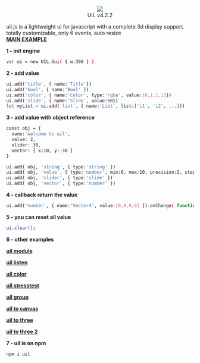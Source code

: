 <p align="center"><a href="http://lo-th.github.io/uil/"><img src="http://lo-th.github.io/uil/examples/assets/uil.jpg"/></a><br>UIL v4.2.2</p>

uil.js is a lightweight ui for javascript with a complete 3d display support.<br>
totally customizable, only 6 events, auto resize<br>
[**MAIN EXAMPLE**](http://lo-th.github.io/uil/index.html)

**1 - init engine**
```sh
var ui = new UIL.Gui( { w:300 } )
```
**2 - add value**
```sh
ui.add('title', { name:'Title'})
ui.add('bool', { name:'Bool' })
ui.add('color', { name:'Color', type:'rgba', value:[0,1,1,1]})
ui.add('slide', { name:'Slide', value:50})
let myList = ui.add('list', { name:'List', list:['i1', 'i2', ...]})
```
**3 - add value with object reference**
```sh
const obj = {
  name:'welcome to uil',
  value: 2,
  slider: 30,
  vector: { x:10, y:-30 }
}

ui.add( obj, 'string', { type:'string' })
ui.add( obj, 'value', { type:'number', min:0, max:10, precision:2, step:0.01 })
ui.add( obj, 'slider', { type:'slide' })
ui.add( obj, 'vector', { type:'number' })
```
**4 - callback return the value**
```sh
ui.add('number', { name:'Vector4', value:[0,0,0,0] }).onChange( function(v){ debug.innerHTML = v; } )
```
**5 - you can reset all value**
```sh
ui.clear();
```
**6 - other examples**

[**uil module**](http://lo-th.github.io/uil/examples/index_module.html)

[**uil listen**](http://lo-th.github.io/uil/examples/uil_listen.html)

[**uil color**](http://lo-th.github.io/uil/examples/uil_color.html)

[**uil stresstest**](http://lo-th.github.io/uil/examples/uil_stresstest.html)

[**uil group**](http://lo-th.github.io/uil/examples/uil_group.html)

[**uil to canvas**](http://lo-th.github.io/uil/examples/uil_to_canvas.html)

[**uil to three**](http://lo-th.github.io/uil/examples/uil_3d.html)

[**uil to three 2**](http://lo-th.github.io/uil/examples/uil_3d_2.html)

**7 - uil is on npm**
```sh
npm i uil
